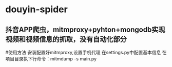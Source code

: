 # douyin-spider
抖音APP爬虫，mitmproxy+pyhton+mongodb实现视频和视频信息的抓取，没有自动化部分
------------------------------------------------
#使用方法
安装配置好mitmproxy,设置手机代理
在settings.py中配置基本信息
在项目目录执下行命令：mitmdump -s main.py




